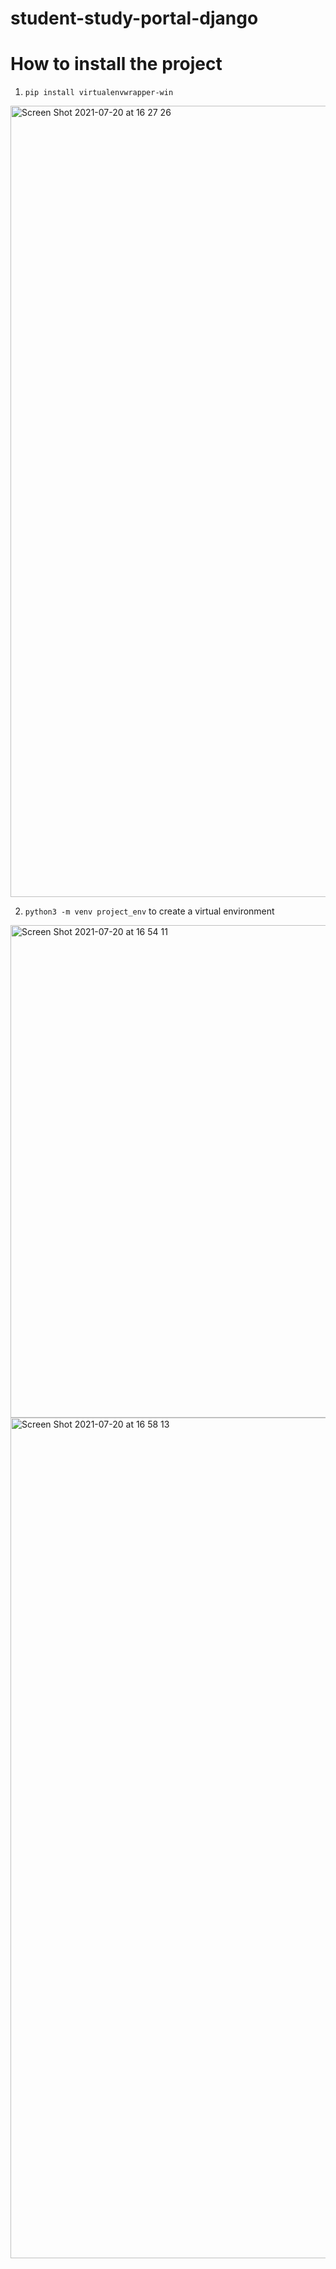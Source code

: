 # student-study-portal-django

# How to install the project

1. `pip install virtualenvwrapper-win`

<img width="1266" alt="Screen Shot 2021-07-20 at 16 27 26" src="https://user-images.githubusercontent.com/31868290/126403157-b874b00c-863b-4be7-8bf5-6213dd67c813.png">

2. `python3 -m venv project_env` to create a virtual environment

<img width="788" alt="Screen Shot 2021-07-20 at 16 54 11" src="https://user-images.githubusercontent.com/31868290/126405415-bfab40c5-0a36-43dc-862d-0e2b8224e004.png">

<img width="1345" alt="Screen Shot 2021-07-20 at 16 58 13" src="https://user-images.githubusercontent.com/31868290/126405740-db91890b-d662-4bde-8b75-cd1fca0bc440.png">


